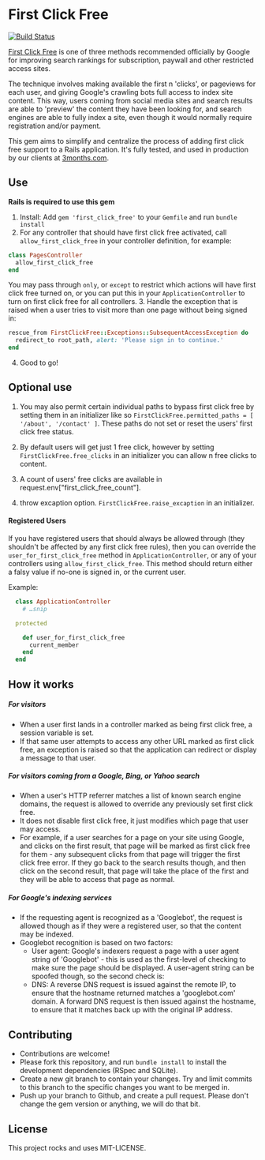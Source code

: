 First Click Free
===

[![Build Status](https://travis-ci.org/3months/first_click_free.svg)](https://travis-ci.org/3months/first_click_free)

[First Click Free](https://support.google.com/webmasters/answer/74536?hl=en) is one of three methods recommended officially by Google for improving search rankings for subscription, paywall and other restricted access sites.

The technique involves making available the first n 'clicks', or pageviews for each user, and giving Google's crawling bots full access to index site content. This way, users coming from social media sites and search results are able to 'preview' the content they have been looking for, and search engines are able to fully index a site, even though it would normally require registration and/or payment.

This gem aims to simplify and centralize the process of adding first click free support to a Rails application. It's fully tested, and used in production by our clients at [3months.com](https://3months.com).

Use
---

**Rails is required to use this gem**

1. Install: Add `gem 'first_click_free'` to your `Gemfile` and run `bundle install`
2. For any controller that should have first click free activated, call `allow_first_click_free` in your controller definition, for example:

  ``` ruby
  class PagesController
    allow_first_click_free
  end
  ```
   You may pass through `only`, or `except` to restrict which actions will have first click free turned on, or you can put this in your `ApplicationController` to turn on first click free for all controllers.
3. Handle the exception that is raised when a user tries to visit more than one page without being signed in:

  ``` ruby
  rescue_from FirstClickFree::Exceptions::SubsequentAccessException do
    redirect_to root_path, alert: 'Please sign in to continue.'
  end
  ```
4. Good to go!

Optional use
---

1. You may also permit certain individual paths to bypass first click free by setting them in an initializer like so
`FirstClickFree.permitted_paths = [ '/about', '/contact' ]`. These paths do not set or reset the users' first click free status.
2. By default users will get just 1 free click, however by setting `FirstClickFree.free_clicks` in an initializer you can allow n free clicks to content.
3. A count of users' free clicks are available in request.env["first_click_free_count"].

4. throw excaption option. `FirstClickFree.raise_excaption` in an initializer.

#### Registered Users

If you have registered users that should always be allowed through (they shouldn't be affected by any first click free rules), then you can override the `user_for_first_click_free` method in `ApplicationController`, or any of your controllers using `allow_first_click_free`. This method should return either a falsy value if no-one is signed in, or the current user.

Example:

``` ruby
  class ApplicationController
    # …snip

  protected

    def user_for_first_click_free
      current_member
    end
  end
```



How it works
---

##### For visitors

* When a user first lands in a controller marked as being first click free, a session variable is set.
* If that same user attempts to access any other URL marked as first click free, an exception is raised so that the application can redirect or display a message to that user.

##### For visitors coming from a Google, Bing, or Yahoo search

* When a user's HTTP referrer matches a list of known search engine domains, the request is allowed to override any previously set first click free.
* It does not disable first click free, it just modifies which page that user may access.
* For example, if a user searches for a page on your site using Google, and clicks on the first result, that page will be marked as first click free for them - any subsequent clicks from that page will trigger the first click free error. If they go back to the search results though, and then click on the second result, that page will take the place of the first and they will be able to access that page as normal.


##### For Google's indexing services

* If the requesting agent is recognized as a 'Googlebot', the request is allowed though as if they were a registered user, so that the content may be indexed.
* Googlebot recognition is based on two factors:
	* User agent: Google's indexers request a page with a user agent string of 'Googlebot' - this is used as the first-level of checking to make sure the page should be displayed. A user-agent string can be spoofed though, so the second check is:
	* DNS: A reverse DNS request is issued against the remote IP, to ensure that the hostname returned matches a 'googlebot.com' domain. A forward DNS request is then issued against the hostname, to ensure that it matches back up with the original IP address.

Contributing
---

* Contributions are welcome!
* Please fork this repository, and run `bundle install` to install the development dependencies (RSpec and SQLite).
* Create a new git branch to contain your changes. Try and limit commits to this branch to the specific changes you want to be merged in.
* Push up your branch to Github, and create a pull request. Please don't change the gem version or anything, we will do that bit.


License
---

This project rocks and uses MIT-LICENSE.
